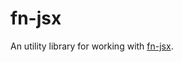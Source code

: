 # fn-jsx

An utility library for working with [fn-jsx](https://github.com/4erem6a/babel-plugin-transform-fn-jsx).
